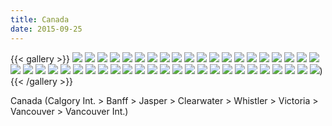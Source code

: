 ```yaml
---
title: Canada
date: 2015-09-25
---
```


{{< gallery >}}
  <img src="gallery/dsc1584.jpg" class="grid-w25" />
  <img src="gallery/dsc1585.jpg" class="grid-w25" />
  <img src="gallery/dsc1607_aurorahdr_hdr.jpg" class="grid-w25" />
  <img src="gallery/dsc1628.jpg" class="grid-w25" />
  <img src="gallery/dsc1792.jpg" class="grid-w25" />
  <img src="gallery/dsc1814_hdr_aurora.jpg" class="grid-w25" />
  <img src="gallery/dsc1863_aurorahdr_hdr.jpg" class="grid-w25" />
  <img src="gallery/dsc1878-hdr.jpg" class="grid-w25" />
  <img src="gallery/dsc1997.jpg" class="grid-w25" />
  <img src="gallery/dsc2020_aurorahdr_hdr.jpg" class="grid-w25" />
  <img src="gallery/dsc2057-hdr.jpg" class="grid-w25" />
  <img src="gallery/dsc2078_aurorahdr_hdr.jpg" class="grid-w25" />
  <img src="gallery/dsc2134_aurorahdr_hdr.jpg" class="grid-w25" />
  <img src="gallery/dsc2197_aurorahdr_hdr.jpg" class="grid-w25" />
  <img src="gallery/dsc2282_hdr.jpg" class="grid-w25" />
  <img src="gallery/dsc2288.jpg" class="grid-w25" />
  <img src="gallery/dsc2297.jpg" class="grid-w25" />
  <img src="gallery/dsc2299_hdr.jpg" class="grid-w25" />
  <img src="gallery/dsc2337_hdr.jpg" class="grid-w25" />
  <img src="gallery/dsc2365_hdr.jpg" class="grid-w25" />
  <img src="gallery/dsc2381_hdr.jpg" class="grid-w25" />
  <img src="gallery/dsc2423.jpg" class="grid-w25" />
  <img src="gallery/dsc2434.jpg" class="grid-w25" />
  <img src="gallery/dsc2437.jpg" class="grid-w25" />
  <img src="gallery/dsc2441-hdr.jpg" class="grid-w25" />
  <img src="gallery/dsc2448.jpg" class="grid-w25" />
  <img src="gallery/dsc2455.jpg" class="grid-w25" />
  <img src="gallery/dsc2459.jpg" class="grid-w25" />
  <img src="gallery/dsc2482.jpg" class="grid-w25" />
  <img src="gallery/dsc2527_aurorahdr_hdr.jpg" class="grid-w25" />
  <img src="gallery/dsc2537_hdr.jpg" class="grid-w25" />
  <img src="gallery/dsc2556.jpg" class="grid-w25" />
  <img src="gallery/dsc2581.jpg" class="grid-w25" />
  <img src="gallery/dsc2594.jpg" class="grid-w25" />
  <img src="gallery/dsc2605.jpg" class="grid-w25" />
  <img src="gallery/dsc2616.jpg" class="grid-w25" />
  <img src="gallery/dsc2620.jpg" class="grid-w25" />
  <img src="gallery/dsc2624.jpg" class="grid-w25" />
  <img src="gallery/dsc2627.jpg" class="grid-w25" />
  <img src="gallery/dsc2629.jpg" class="grid-w25" />
  <img src="gallery/dsc2632_hdr.jpg" class="grid-w25" />
  <img src="gallery/dsc2645_hdr.jpg" class="grid-w25" />
  <img src="gallery/dsc2662_hdr-2048x1365.jpg" class="grid-w25" />
  <img src="gallery/dsc2662_hdr.jpg" class="grid-w25" />
  <img src="gallery/dsc2939.jpg" class="grid-w25" />)
{{< /gallery >}}

Canada (Calgory Int. > Banff > Jasper > Clearwater > Whistler > Victoria > Vancouver > Vancouver Int.)